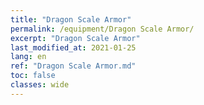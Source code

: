 ```yaml
---
title: "Dragon Scale Armor"
permalink: /equipment/Dragon Scale Armor/
excerpt: "Dragon Scale Armor"
last_modified_at: 2021-01-25
lang: en
ref: "Dragon Scale Armor.md"
toc: false
classes: wide
---
```


